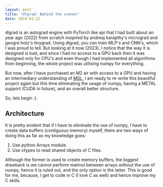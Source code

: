```yaml
---
layout: post
title: "dlgrad: Behind the scenes"
date: 2024-02-22
---
```


dlgrad is an autograd engine with PyTorch like api that I had built about an year ago (2022) from scratch insipired by andreaj karapthy's micrograd and geogre hotz's tinygrad. Using dlgrad, you can train MLP's and CNN's, which I was proud to tell. But looking at it now (2023), I notice that the way it is designed is bad, and since I had no access to a GPU back then it was designed only for CPU's and even though I had implemented all algorithms from beginning, the whole project was utilising numpy for everything. 

But now, after I have purchased an M2 air with access to a GPU and having an intermediary understanding of [MSL](/_posts/2024-01-30-Understanding-Metal-and-MSL.md), I am ready to re-write this beautiful project again but this time eliminating the usage of numpy, having a METAL support (CUDA in future), and an overall better structure. 

So, lets begin :).

## Architecture

It is pretty evident that if I have to eliminate the use of numpy, I have to create data buffers (contiguous memory) myself, there are two ways of doing this as far as my knowledge goes:

1. Use python Arrays module.
2. Use ctypes to read shared objects of C files.

Although the former is used to create memory buffers, the biggest drawback is we cannot perform matmul between arrays without the use of numpy, hence it is ruled out, and the only option is the latter. This is good for me, because, I get to code in C (I love C as well) and hence improve my C skills.